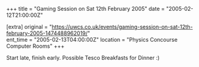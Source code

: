 +++
title = "Gaming Session on Sat 12th February 2005"
date = "2005-02-12T21:00:00Z"

[extra]
original = "https://uwcs.co.uk/events/gaming-session-on-sat-12th-february-2005-1474488962019/"    
ent_time = "2005-02-13T04:00:00Z"
location = "Physics Concourse Computer Rooms"
+++

Start late, finish early.  Possible Tesco Breakfasts for Dinner :)

